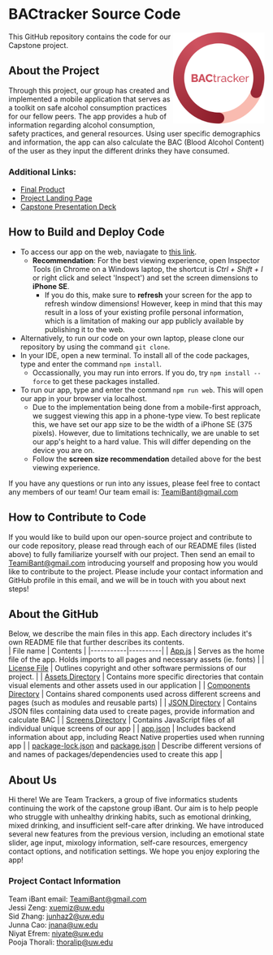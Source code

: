 # BACtracker Source Code
<img align="right" width="180" height="180" src="./assets/icons/BACtracker_logo.png">
This GitHub repository contains the code for our Capstone project. 

## About the Project
Through this project, our group has created and implemented a mobile application that serves as a toolkit on safe alcohol consumption practices for our fellow peers. The app provides a hub of information regarding alcohol consumption, safety practices, and general resources. Using user specific demographics and information, the app can also calculate the BAC (Blood Alcohol Content) of the user as they input the different drinks they have consumed. 
### Additional Links:
- [Final Product](https://bactrackerapp.web.app/)
- [Project Landing Page](https://bactracker-be654.web.app/)
- [Capstone Presentation Deck](https://www.canva.com/design/DAFhnHvY0HM/_0y8v7NEwaUma2l0Glvkgw/view?utm_content=DAFhnHvY0HM&utm_campaign=designshare&utm_medium=link&utm_source=publishsharelink)

## How to Build and Deploy Code
- To access our app on the web, naviagate to [this link](https://bactrackerapp.web.app/).
    - **Recommendation**: For the best viewing experience, open Inspector Tools (in Chrome on a Windows laptop, the shortcut is _Ctrl + Shift + I_ or right click and select 'Inspect') and set the screen dimensions to **iPhone SE**. 
        - If you do this, make sure to **refresh** your screen for the app to refresh window dimensions! However, keep in mind that this may result in a loss of your existing profile personal information, which is a limitation of making our app publicly available by publishing it to the web. 
- Alternatively, to run our code on your own laptop, please clone our repository by using the command `git clone`. 
- In your IDE, open a new terminal. To install all of the code packages, type and enter the command `npm install`. 
    - Occassionally, you may run into errors. If you do, try `npm install --force` to get these packages installed.
- To run our app, type and enter the command `npm run web`. This will open our app in your browser via localhost. 
    - Due to the implementation being done from a mobile-first approach, we suggest viewing this app in a phone-type view. To best replicate this, we have set our app size to be the width of a iPhone SE (375 pixels). However, due to limitations technically, we are unable to set our app's height to a hard value. This will differ depending on the device you are on. 
    - Follow the **screen size recommendation** detailed above for the best viewing experience.
    
If you have any questions or run into any issues, please feel free to contact any members of our team! Our team email is: TeamiBant@gmail.com

## How to Contribute to Code
If you would like to build upon our open-source project and contribute to our code repository, please read through each of our README files (listed above) to fully familiarize yourself with our project. Then send an email to TeamiBant@gmail.com introducing yourself and proposing how you would like to contribute to the project. Please include your contact information and GitHub profile in this email, and we will be in touch with you about next steps!

## About the GitHub
Below, we describe the main files in this app. Each directory includes it's own README file that further describes its contents. <br>
| File name | Contents | 
|-----------|----------|
| [App.js](./App.js) | Serves as the home file of the app. Holds imports to all pages and necessary assets (ie. fonts) |
| [License File](./LICENSE) | Outlines copyright and other software permissions of our project.  |
| [Assets Directory](./assets/) | Contains more specific directories that contain visual elements and other assets used in our application |
| [Components Directory](./components/) | Contains shared components used across different screens and pages (such as modules and reusable parts) |
| [JSON Directory](./json/) | Contains JSON files containing data used to create pages, provide information and calculate BAC |
| [Screens Directory](./screens/) | Contains JavaScript files of all individual unique screens of our app |
| [app.json](./app.json) | Includes backend information about app, including React Native properties used when running app |
| [package-lock.json](./package-lock.json) and [package.json](./package.json) | Describe different versions of and names of packages/dependencies used to create this app |

## About Us

Hi there! We are Team Trackers, a group of five informatics students continuing the work of the capstone group iBant. Our aim is to help people who struggle with unhealthy drinking habits, such as emotional drinking, mixed drinking, and insufficient self-care after drinking. We have introduced several new features from the previous version, including an emotional state slider, age input, mixology information, self-care resources, emergency contact options, and notification settings. We hope you enjoy exploring the app!


### Project Contact Information
Team iBant email: TeamiBant@gmail.com
<br>
Jessi Zeng: xuemiz@uw.edu
<br>
Sid Zhang: junhaz2@uw.edu
<br>
Junna Cao: jnana@uw.edu
<br>
Niyat Efrem: niyate@uw.edu
<br>
Pooja Thorali: thoralip@uw.edu

<!-- <div>
<img align="left" height="150" src="./assets/avatars/iBant/Melina avatar.png"> <img align="left" height="150" src="./assets/avatars/iBant/Emiri avatar.png"> <img align="left" height="150" src="./assets/avatars/iBant/Roshni avatar.png"> <img align="left" height="150" src="./assets/avatars/iBant/Gisele avatar.png"> 
</div> -->
